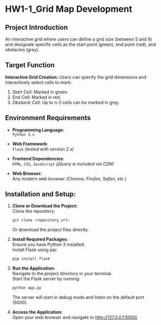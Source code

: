 # HW1-1_Grid Map Development

## Project Introduction
An interactive grid where users can define a grid size (between 5 and 9) and designate specific cells as the start point (green), end point (red), and obstacles (grey).

## Target Function
**Interactive Grid Creation:** Users can specify the grid dimensions and interactively select cells to mark:
1. *Start Cell:* Marked in green.
2. *End Cell:* Marked in red.
3. *Obstacle Cell:* Up to n-2 cells can be marked in grey.

## Environment Requirements
- **Programming Language:**    
`Python 3.x`    

- **Web Framework:**    
`Flask` *(tested with version 2.x)*    

- **Frontend Dependencies:**    
`HTML`, `CSS`, `JavaScript` *(jQuery is included via CDN)*    

- **Web Browser:**    
Any modern web browser *(Chrome, Firefox, Safari, etc.)*

## Installation and Setup:
1. **Clone or Download the Project:**    
   Clone the repository:    
   ```bash
   git clone <repository_url>
   ```
   Or download the project files directly.

2. **Install Required Packages:**    
   Ensure you have Python 3 installed.    
   Install Flask using pip:
   ```bash
   pip install flask
   ```

3. **Run the Application:**    
   Navigate to the project directory in your terminal.    
   Start the Flask server by running:
   ```python
   python app.py
   ```
   The server will start in debug mode and listen on the default port (5000).

4. **Access the Application:**    
   Open your web browser and navigate to http://127.0.0.1:5000/
